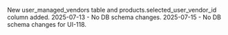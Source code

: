 New user_managed_vendors table and products.selected_user_vendor_id column added.
2025-07-13 - No DB schema changes.
2025-07-15 - No DB schema changes for UI-118.

